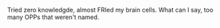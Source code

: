 Tried zero knowledgde, almost FRIed my brain cells. What can I say, too many OPPs that weren't named.

   

<!---
Deusvult6764/Deusvult6764 is a ✨ special ✨ repository because its `README.md` (this file) appears on your GitHub profile.
You can click the Preview link to take a look at your changes.
--->
